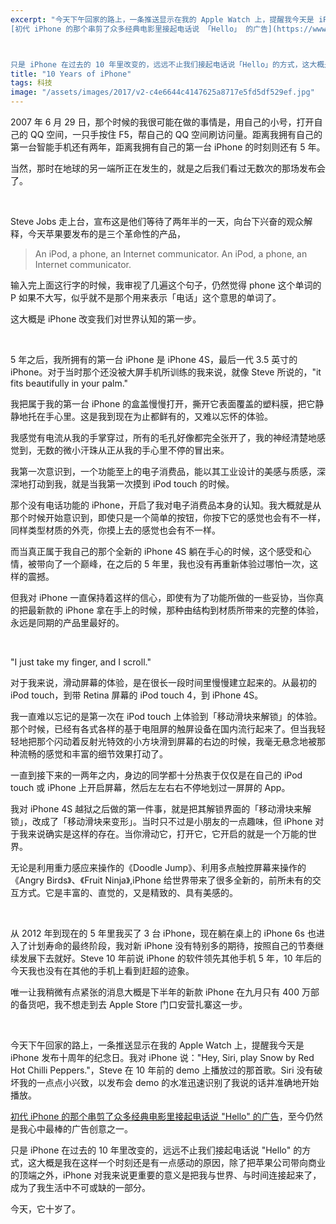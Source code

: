 ```yaml
---
excerpt: "今天下午回家的路上，一条推送显示在我的 Apple Watch 上，提醒我今天是 iPhone 发布十周年的纪念日。我对 iPhone 说：「Hey, Siri, play Snow by Red Hot Chilli Peppers.」，Steve 在 10 年前的 demo 上播放过的那首歌。Siri 没有破坏我的一点点小兴致，以发布会 demo 的水准迅速识别了我说的话并准确地开始播放。<br>
[初代 iPhone 的那个串剪了众多经典电影里接起电话说 「Hello」 的广告](https://www.youtube.com/watch?v=mmiWTKZzBLY)，至今仍然是我心中最棒的广告创意之一。



只是 iPhone 在过去的 10 年里改变的，远远不止我们接起电话说「Hello」的方式，这大概是我在这样一个时刻还是有一点感动的原因，除了把苹果公司带向商业的顶端之外，iPhone 对我来说更重要的意义是把我与世界、与时间连接起来了，成为了我生活中不可或缺的一部分。"
title: "10 Years of iPhone"
tags: 科技
image: "/assets/images/2017/v2-c4e6644c4147625a8717e5fd5df529ef.jpg"
---
```


2007 年 6 月 29 日，那个时候的我很可能在做的事情是，用自己的小号，打开自己的 QQ 空间，一只手按住 F5，帮自己的 QQ 空间刷访问量。距离我拥有自己的第一台智能手机还有两年，距离我拥有自己的第一台 iPhone 的时刻则还有 5 年。  

当然，那时在地球的另一端所正在发生的，就是之后我们看过无数次的那场发布会了。

<br>

Steve Jobs 走上台，宣布这是他们等待了两年半的一天，向台下兴奋的观众解释，今天苹果要发布的是三个革命性的产品，

> An iPod, a phone, an Internet communicator. An iPod, a phone, an Internet communicator.

输入完上面这行字的时候，我审视了几遍这个句子，仍然觉得 phone 这个单词的 P 如果不大写，似乎就不是那个用来表示「电话」这个意思的单词了。

这大概是 iPhone 改变我们对世界认知的第一步。

<br>

5 年之后，我所拥有的第一台 iPhone 是 iPhone 4S，最后一代 3.5 英寸的 iPhone。对于当时那个还没被大屏手机所训练的我来说，就像 Steve 所说的，"it fits beautifully in your palm."

我把属于我的第一台 iPhone 的盒盖慢慢打开，撕开它表面覆盖的塑料膜，把它静静地托在手心里。这是我到现在为止都鲜有的，又难以忘怀的体验。

我感觉有电流从我的手掌穿过，所有的毛孔好像都完全张开了，我的神经清楚地感觉到，无数的微小汗珠从正从我的手心里不停的冒出来。

我第一次意识到，一个功能至上的电子消费品，能以其工业设计的美感与质感，深深地打动到我，就是当我第一次摸到 iPod touch 的时候。

那个没有电话功能的 iPhone，开启了我对电子消费品本身的认知。我大概就是从那个时候开始意识到，即使只是一个简单的按钮，你按下它的感觉也会有不一样，同样类型材质的外壳，你摸上去的感觉也会有不一样。

而当真正属于我自己的那个全新的 iPhone 4S 躺在手心的时候，这个感受和心情，被带向了一个巅峰，在之后的 5 年里，我也没有再重新体验过哪怕一次，这样的震撼。

但我对 iPhone 一直保持着这样的信心，即使有为了功能所做的一些妥协，当你真的把最新款的 iPhone 拿在手上的时候，那种由结构到材质所带来的完整的体验，永远是同期的产品里最好的。

<br>

"I just take my finger, and I scroll."

对于我来说，滑动屏幕的体验，是在很长一段时间里慢慢建立起来的。从最初的 iPod touch，到带 Retina 屏幕的 iPod touch 4，到 iPhone 4S。

我一直难以忘记的是第一次在 iPod touch 上体验到「移动滑块来解锁」的体验。那个时候，已经有各式各样的基于电阻屏的触屏设备在国内流行起来了。但当我轻轻地把那个闪动着反射光特效的小方块滑到屏幕的右边的时候，我毫无悬念地被那种流畅的感觉和丰富的细节效果打动了。

一直到接下来的一两年之内，身边的同学都十分热衷于仅仅是在自己的 iPod touch 或 iPhone 上开启屏幕，然后左左右右不停地划过一屏屏的 App。

我对 iPhone 4S 越狱之后做的第一件事，就是把其解锁界面的「移动滑块来解锁」，改成了「移动滑块来变形」。当时只不过是小朋友的一点趣味，但 iPhone 对于我来说确实是这样的存在。当你滑动它，打开它，它开启的就是一个万能的世界。

无论是利用重力感应来操作的《Doodle Jump》、利用多点触控屏幕来操作的《Angry Birds》、《Fruit Ninja》,iPhone 给世界带来了很多全新的，前所未有的交互方式。它是丰富的、直觉的，又是精致的、具有美感的。

<br>

从 2012 年到现在的 5 年里我买了 3 台 iPhone，现在躺在桌上的 iPhone 6s 也进入了计划寿命的最终阶段，我对新 iPhone 没有特别多的期待，按照自己的节奏继续发展下去就好。Steve 10 年前说 iPhone 的软件领先其他手机 5 年，10 年后的今天我也没有在其他的手机上看到赶超的迹象。

唯一让我稍微有点紧张的消息大概是下半年的新款 iPhone 在九月只有 400 万部的备货吧，我不想走到去 Apple Store 门口安营扎寨这一步。

<br>

今天下午回家的路上，一条推送显示在我的 Apple Watch 上，提醒我今天是 iPhone 发布十周年的纪念日。我对 iPhone 说："Hey, Siri, play Snow by Red Hot Chilli Peppers."，Steve 在 10 年前的 demo 上播放过的那首歌。Siri 没有破坏我的一点点小兴致，以发布会 demo 的水准迅速识别了我说的话并准确地开始播放。

[初代 iPhone 的那个串剪了众多经典电影里接起电话说 "Hello" 的广告](https://www.youtube.com/watch?v=mmiWTKZzBLY)，至今仍然是我心中最棒的广告创意之一。

只是 iPhone 在过去的 10 年里改变的，远远不止我们接起电话说 "Hello" 的方式，这大概是我在这样一个时刻还是有一点感动的原因，除了把苹果公司带向商业的顶端之外，iPhone 对我来说更重要的意义是把我与世界、与时间连接起来了，成为了我生活中不可或缺的一部分。

今天，它十岁了。

[1]:	https://www.youtube.com/watch?v=mmiWTKZzBLY
[2]:	https://www.youtube.com/watch?v=mmiWTKZzBLY
